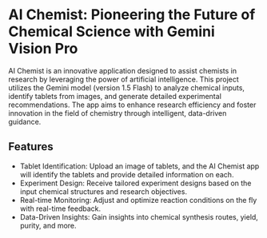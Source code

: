 # AI Chemist: Pioneering the Future of Chemical Science with Gemini Vision Pro

AI Chemist is an innovative application designed to assist chemists in research by leveraging the power of artificial intelligence. This project utilizes the Gemini model (version 1.5 Flash) to analyze chemical inputs, identify tablets from images, and generate detailed experimental recommendations. The app aims to enhance research efficiency and foster innovation in the field of chemistry through intelligent, data-driven guidance.

## Features
- Tablet Identification: Upload an image of tablets, and the AI Chemist app will identify the tablets and provide detailed information on each.
- Experiment Design: Receive tailored experiment designs based on the input chemical structures and research objectives.
- Real-time Monitoring: Adjust and optimize reaction conditions on the fly with real-time feedback.
- Data-Driven Insights: Gain insights into chemical synthesis routes, yield, purity, and more.
